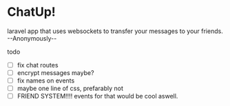 # ChatUp!

laravel app that uses websockets to transfer your messages to your friends.
--Anonymously--

todo

-   [ ] fix chat routes
-   [ ] encrypt messages maybe?
-   [ ] fix names on events
-   [ ] maybe one line of css, prefarably not
-   [ ] FRIEND SYSTEM!!!! events for that would be cool aswell.
